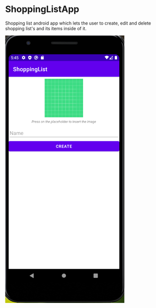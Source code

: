 # ShoppingListApp
Shopping list android app which lets the user to create, edit and delete shopping list's and its items inside of it.

![](images/first.png)
